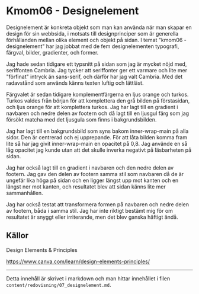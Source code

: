 ---
---
Kmom06 - Designelement
=========================

Designelement är konkreta objekt som man kan använda när man skapar en design för sin webbsida, i motsats till designprinciper som är generella förhållanden mellan olika element och objekt på sidan. I temat "kmom06 - designelement" har jag jobbat med de fem designelementen typografi, färgval, bilder, gradienter, och former.

Jag hade sedan tidigare ett typsnitt på sidan som jag är mycket nöjd med, seriffonten Cambria. Jag tycker att seriffonter ger ett varmare och lite mer "förfinat" intryck än sans-serif, och därför har jag valt Cambria. Med det radavstånd som används känns texten luftig och lättläst.

Färgvalet är sedan tidigare komplementfärgerna en ljus orange och turkos. Turkos valdes från början för att komplettera den grå bilden på förstasidan, och ljus orange för att komplettera turkos. Jag har lagt till en gradient i navbaren och nedre delen av footern och då lagt till en ljusgul färg som jag försökt matcha med det ljusgula som finns i bakgrundsbilden.

Jag har lagt till en bakgrundsbild som syns bakom inner-wrap-main på alla sidor. Den är centrerad och ej upprepande. För att låta bilden komma fram lite så har jag givit inner-wrap-main en opacitet på 0,8. Jag använde en så låg opacitet jag kunde utan att det skulle inverka negativt på läsbarheten på sidan.

Jag har också lagt till en gradient i navbaren och den nedre delen av footern. Jag gav den delen av footern samma stil som navbaren då de är ungefär lika höga på sidan och en ligger längst upp mot kanten och en längst ner mot kanten, och resultatet blev att sidan känns lite mer sammanhållen.

Jag har också testat att transformera formen på navbaren och nedre delen av footern, båda i samma stil. Jag har inte riktigt bestämt mig för om resultatet är snyggt eller irriterande, men det blev ganska häftigt ändå. 

Källor
-----------------------

Design Elements & Principles

https://www.canva.com/learn/design-elements-principles/

***

Detta innehåll är skrivet i markdown och man hittar innehållet i filen `content/redovisning/07_designelement.md`.
